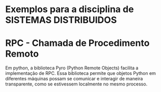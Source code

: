 # Exemplos para a disciplina de SISTEMAS DISTRIBUIDOS

# RPC - Chamada de Procedimento Remoto
Em python, a biblioteca Pyro (Python Remote Objects) facilita a implementação de RPC. Essa biblioteca permite que objetos Python em diferentes máquinas possam se comunicar e interagir de maneira transparente, como se estivessem localmente no mesmo processo.
